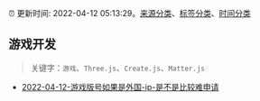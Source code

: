:alarm_clock: 更新时间: 2022-04-12 05:13:29。[来源分类](../README.md)、[标签分类](../TAGS.md)、[时间分类](../TIMELINE.md)

## 游戏开发


> 关键字：`游戏`、`Three.js`、`Create.js`、`Matter.js`



- [2022-04-12-游戏版号如果是外国-ip-是不是比较难申请](https://www.v2ex.com/t/846447) 